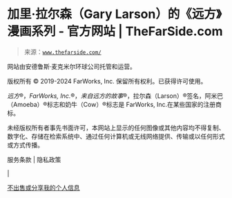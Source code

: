 <!--yml

类别：未分类

日期：2024 年 05 月 27 日 15:22:59

-->

# 加里·拉尔森（Gary Larson）的《远方》漫画系列 - 官方网站 | TheFarSide.com

> 来源：[`www.thefarside.com/`](https://www.thefarside.com/)

网站由安德鲁斯·麦克米尔环球公司托管和运营。

版权所有 © 2019-2024 FarWorks, Inc. 保留所有权利。已获得许可使用。

*远方*®，*FarWorks, Inc.*®，*来自远方的故事*®，拉尔森（Larson）®签名，阿米巴（Amoeba）®标志和奶牛（Cow）®标志是 FarWorks, Inc.在某些国家的注册商标。

未经版权所有者事先书面许可，本网站上显示的任何图像或其他内容均不得复制、数字化、存储在检索系统中、通过任何计算机或无线网络提供、传输或以任何形式或方式传播。

服务条款 | 隐私政策

|

[不出售或分享我的个人信息](https://www.andrewsmcmeel.com/privacy-requests?referrer=https://www.thefarside.com)
